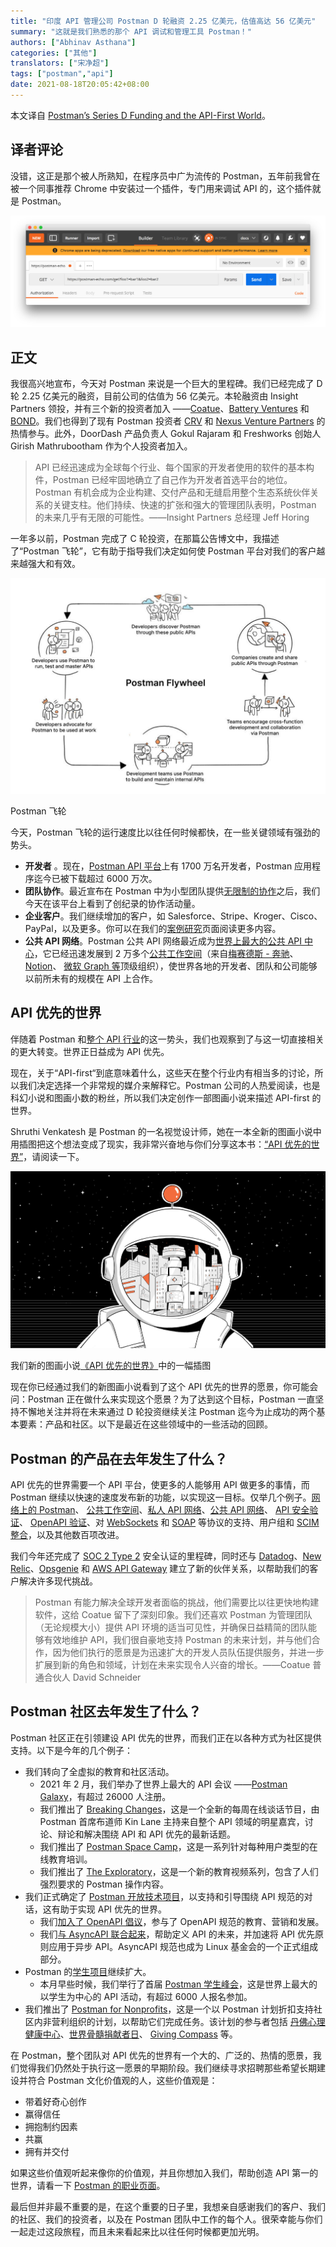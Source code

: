 ```yaml
---
title: "印度 API 管理公司 Postman D 轮融资 2.25 亿美元，估值高达 56 亿美元"
summary: "这就是我们熟悉的那个 API 调试和管理工具 Postman！"
authors: ["Abhinav Asthana"]
categories: ["其他"]
translators: ["宋净超"]
tags: ["postman","api"]
date: 2021-08-18T20:05:42+08:00
---
```


本文译自 [Postman’s Series D Funding and the API-First World](https://blog.postman.com/postman-announces-series-d/)。

## 译者评论

没错，这正是那个被人所熟知，在程序员中广为流传的 Postman，五年前我曾在被一个同事推荐 Chrome 中安装过一个插件，专门用来调试 API 的，这个插件就是 Postman。

![Postman Chrome App](008i3skNly1gtlb0gv79zj61rm0mkdjq02.jpg)

## 正文

我很高兴地宣布，今天对 Postman 来说是一个巨大的里程碑。我们已经完成了 D 轮 2.25 亿美元的融资，目前公司的估值为 56 亿美元。本轮融资由 Insight Partners 领投，并有三个新的投资者加入 ——[Coatue](https://www.coatue.com/)、[Battery Ventures](https://www.battery.com/) 和 [BOND](https://www.bondcap.com/)。我们也得到了现有 Postman 投资者 [CRV](https://www.crv.com/) 和 [Nexus Venture Partners](https://nexusvp.com/) 的热情参与。此外，DoorDash 产品负责人 Gokul Rajaram 和 Freshworks 创始人 Girish Mathrubootham 作为个人投资者加入。

> API 已经迅速成为全球每个行业、每个国家的开发者使用的软件的基本构件，Postman 已经牢固地确立了自己作为开发者首选平台的地位。Postman 有机会成为企业构建、交付产品和无缝启用整个生态系统伙伴关系的关键支柱。他们持续、快速的扩张和强大的管理团队表明，Postman 的未来几乎有无限的可能性。——Insight Partners 总经理 Jeff Horing

一年多以前，Postman 完成了 C 轮投资，在那篇公告博文中，我描述了“Postman 飞轮”，它有助于指导我们决定如何使 Postman 平台对我们的客户越来越强大和有效。

![img](008i3skNly1gtlavb1amyj30t20jw765.jpg)

Postman 飞轮

今天，Postman 飞轮的运行速度比以往任何时候都快，在一些关键领域有强劲的势头。

- **开发者** 。现在，[Postman API 平台](https://www.postman.com/api-platform/)上有 1700 万名开发者，Postman 应用程序迄今已被下载超过 6000 万次。
- **团队协作**。最近宣布在 Postman 中为小型团队提供[无限制的协作](https://blog.postman.com/announcing-unlimited-collaboration-for-small-teams/)之后，我们今天在该平台上看到了创纪录的协作活动量。
- **企业客户**。我们继续增加的客户，如 Salesforce、Stripe、Kroger、Cisco、PayPal，以及更多。你可以在我们的[案例研究](https://www.postman.com/case-studies/)页面阅读更多内容。
- **公共 API 网络**。Postman 公共 API 网络最近成为[世界上最大的公共 API 中心](https://blog.postman.com/postman-public-api-network-is-now-the-worlds-largest-public-api-hub/)，它已经迅速发展到 2 万多个[公共工作空间](https://blog.postman.com/public-workspaces-why-we-created-them-what-you-can-do/)（来自[梅赛德斯 - 奔驰](https://www.postman.com/mbdevelopers/workspace/mercedes-benz/overview)、 [Notion](https://blog.postman.com/how-to-explore-notion-api-postman-public-workspace/)、 [微软 Graph 等](https://www.postman.com/microsoftgraph/workspace/microsoft-graph/overview)顶级组织），使世界各地的开发者、团队和公司能够以前所未有的规模在 API 上合作。

## API 优先的世界

伴随着 Postman 和[整个 API 行业](https://blog.postman.com/api-growth-rate/)的这一势头，我们也观察到了与这一切直接相关的更大转变。世界正日益成为 API 优先。

现在，关于“API-first“到底意味着什么，这些天在整个行业内有相当多的讨论，所以我们决定选择一个非常规的媒介来解释它。Postman 公司的人热爱阅读，也是科幻小说和图画小数的粉丝，所以我们决定创作一部图画小说来描述 API-first 的世界。

Shruthi Venkatesh 是 Postman 的一名视觉设计师，她在一本全新的图画小说中用插图把这个想法变成了现实，我非常兴奋地与你们分享这本书：[“API 优先的世界”](https://api-first-world.com/)，请阅读一下。

![img](008i3skNly1gtlavbgm6fj61hb0u0jw802.jpg)

我们新的图画小说[《API 优先的世界》](https://api-first-world.com/)中的一幅插图

现在你已经通过我们的新图画小说看到了这个 API 优先的世界的愿景，你可能会问：Postman 正在做什么来实现这个愿景？为了达到这个目标，Postman 一直坚持不懈地关注并将在未来通过 D 轮投资继续关注 Postman 迄今为止成功的两个基本要素：产品和社区。以下是最近在这些领域中的一些活动的回顾。

## Postman 的产品在去年发生了什么？

API 优先的世界需要一个 API 平台，使更多的人能够用 API 做更多的事情，而 Postman 继续以快速的速度发布新的功能，以实现这一目标。仅举几个例子。[网络上的 Postman](https://blog.postman.com/announcing-postman-for-the-web-now-in-open-beta/)、 [公共工作空间](https://blog.postman.com/public-workspaces-why-we-created-them-what-you-can-do/)、[私人 API 网络](https://blog.postman.com/postman-api-network-intro/)、[公共 API 网络](https://blog.postman.com/postman-public-api-network-is-now-the-worlds-largest-public-api-hub/)、 [API 安全验证](https://blog.postman.com/security-warnings-during-api-validation/)、 [OpenAPI 验证](https://blog.postman.com/real-time-validation-of-openapi-definitions-in-postman-api-builder/)、对 [WebSockets](https://blog.postman.com/postman-supports-websocket-apis/) 和 [SOAP](https://blog.postman.com/making-http-soap-requests-with-postman/) 等协议的支持、用户组和 [SCIM 整合](https://blog.postman.com/introducing-user-management-in-postman-with-scim/)，以及其他数百项改进。

我们今年还完成了 [SOC 2 Type 2](https://blog.postman.com/postmans-new-soc-2-type-2-report-how-and-why-we-did-it/) 安全认证的里程碑，同时还与 [Datadog](https://blog.postman.com/postman-datadog-technology-partner-more-integration-features/)、[New Relic](https://blog.postman.com/monitor-apis-with-postman-and-new-relic/)、[Opsgenie](https://blog.postman.com/postman-opsgenie-integration/) 和 [AWS API Gateway](https://blog.postman.com/aws-api-gateway-integration-postman/) 建立了新的伙伴关系，以帮助我们的客户解决许多现代挑战。

> Postman 有能力解决全球开发者面临的挑战，他们需要比以往更快地构建软件，这给 Coatue 留下了深刻印象。我们还喜欢 Postman 为管理团队（无论规模大小）提供 API 环境的适当可见性，并确保日益精简的团队能够有效地维护 API，我们很自豪地支持 Postman 的未来计划，并与他们合作，因为他们执行的愿景是为迅速扩大的开发人员队伍提供服务，并进一步扩展到新的角色和领域，计划在未来实现令人兴奋的增长。——Coatue 普通合伙人 David Schneider

## Postman 社区去年发生了什么？

Postman 社区正在引领建设 API 优先的世界，而我们正在以各种方式为社区提供支持。以下是今年的几个例子：

- 我们转向了全虚拟的教育和社区活动。
  - 2021 年 2 月，我们举办了世界上最大的 API 会议 ——[Postman Galaxy](https://www.postman.com/postman-galaxy/)，有超过 26000 人注册。
  - 我们推出了 [Breaking Changes](https://www.postman.com/events/breaking-changes/)，这是一个全新的每周在线谈话节目，由 Postman 首席布道师 Kin Lane 主持来自整个 API 领域的明星嘉宾，讨论、辩论和解决围绕 API 和 API 优先的最新话题。
  - 我们推出了 [Postman Space Camp](https://www.postman.com/events/postman-space-camp/)，这是一系列针对每种用户类型的在线教育培训。
  - 我们推出了 [The Exploratory](https://blog.postman.com/the-exploratory-postmans-new-educational-video-series/)，这是一个新的教育视频系列，包含了人们强烈要求的 Postman 操作内容。
- 我们正式确定了 [Postman 开放技术项目](https://blog.postman.com/announcing-postman-open-technologies/)，以支持和引导围绕 API 规范的对话，这有助于实现 API 优先的世界。
  - 我们[加入了 OpenAPI 倡议](https://blog.postman.com/postman-joins-openapi-initiative/)，参与了 OpenAPI 规范的教育、营销和发展。
  - 我们[与 AsyncAPI 联合起来](https://blog.postman.com/asyncapi-joins-forces-with-postman-future-of-apis/)，帮助定义 API 的未来，并加速将 API 优先原则应用于异步 API。AsyncAPI 规范也成为 Linux 基金会的一个正式组成部分。
- Postman 的[学生项目](https://blog.postman.com/how-postman-is-building-education-first-student-programs-that-empower/)继续扩大。
  - 本月早些时候，我们举行了首届 [Postman 学生峰会](https://blog.postman.com/announcing-the-first-postman-student-summit/)，这是世界上最大的以学生为中心的 API 活动，有超过 6000 人报名参加。
- 我们推出了 [Postman for Nonprofits](https://blog.postman.com/introducing-postman-for-nonprofits/)，这是一个以 Postman 计划折扣支持社区内非营利组织的计划，以帮助它们完成任务。该计划的参与者包括 [丹佛心理健康中心](https://mhcd.org/get-to-know-us/)、[世界骨髓捐献者日](https://worldmarrowdonorday.org/)、 [Giving Compass](https://givingcompass.org/) 等。

在 Postman，整个团队对 API 优先的世界有一个大的、广泛的、热情的愿景，我们觉得我们仍然处于执行这一愿景的早期阶段。我们继续寻求招聘那些希望长期建设并符合 Postman 文化价值观的人，这些价值观是：

- 带着好奇心创作
- 赢得信任
- 拥抱制约因素
- 共赢
- 拥有并交付

如果这些价值观听起来像你的价值观，并且你想加入我们，帮助创造 API 第一的世界，请看一下 [Postman 的职业页面](https://www.postman.com/company/careers/)。

最后但并非最不重要的是，在这个重要的日子里，我想亲自感谢我们的客户、我们的社区、我们的投资者，以及在 Postman 团队中工作的每个人。很荣幸能与你们一起走过这段旅程，而且未来看起来比以往任何时候都更加光明。

